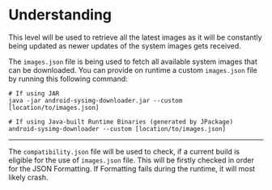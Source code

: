 # Understanding
This level will be used to retrieve all the latest images as it will be constantly being
updated as newer updates of the system images gets received.

The `images.json` file is being used to fetch all available system images that can be
downloaded. You can provide on runtime a custom `images.json` file by running this following
command:

```shell
# If using JAR
java -jar android-sysimg-downloader.jar --custom [location/to/images.json]

# If using Java-built Runtime Binaries (generated by JPackage)
android-sysimg-downloader --custom [location/to/images.json]
```

---

The `compatibility.json` file will be used to check, if a current build is eligible for
the use of `images.json` file. This will be firstly checked in order for the JSON Formatting.
If Formatting fails during the runtime, it will most likely crash.